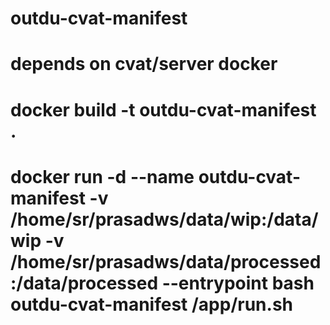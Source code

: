 # outdu-cvat-manifest
# depends on cvat/server docker
# docker build -t outdu-cvat-manifest .
# docker run  -d --name outdu-cvat-manifest -v /home/sr/prasadws/data/wip:/data/wip -v /home/sr/prasadws/data/processed:/data/processed --entrypoint bash outdu-cvat-manifest /app/run.sh

